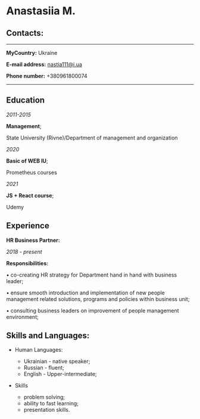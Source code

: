 Anastasiia M.
============

Contacts:
----------
-------------------     ----------------------------
**MyCountry:**                          Ukraine

**E-mail address:**                     nastia111@i.ua

**Phone number:**                       +380961800074

-------------------     ----------------------------



Education
---------

*2011-2015*   

**Management**; 

State University (Rivne)/Department of management and organization


*2020*

**Basic of WEB IU**; 

Prometheus courses

*2021*

**JS + React course**; 

Udemy



Experience
----------

**HR Business Partner:**

*2018 - present*

**Responsibilities:**

•	co-creating HR strategy for Department hand in hand with business leader;

•	ensure smooth introduction and implementation of new people management related solutions, programs and policies within business unit;

•	consulting business leaders on improvement of people management environment; 



Skills and Languages:
----------------------------------------

* Human Languages:

     * Ukrainian - native speaker;
     * Russian - fluent;
     * English - Upper-intermediate;
     

* Skills
    * problem solving;
    * ability to fast learning;
    * presentation skills.

